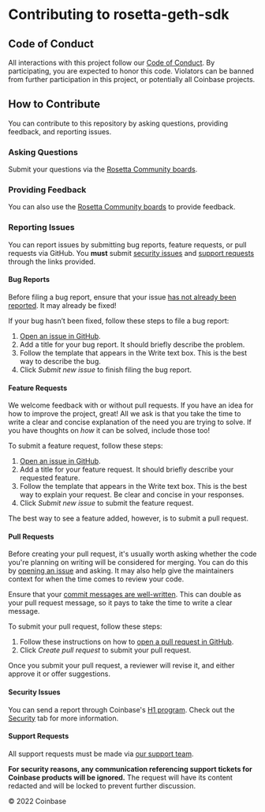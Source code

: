 # Contributing to rosetta-geth-sdk

## Code of Conduct

All interactions with this project follow our [Code of Conduct](https://github.com/coinbase/code-of-conduct). By participating, you are expected to honor this code. Violators can be banned from further participation in this project, or potentially all Coinbase projects.

## How to Contribute

You can contribute to this repository by asking questions, providing feedback, and reporting issues.

### Asking Questions

Submit your questions via the [Rosetta Community boards][13].

### Providing Feedback

You can also use the [Rosetta Community boards][13] to provide feedback.

### Reporting Issues

You can report issues by submitting bug reports, feature requests, or pull requests via GitHub. You **must** submit [security issues](#security-issues) and [support requests](#support-requests) through the links provided.

#### Bug Reports

Before filing a bug report, ensure that your issue [has not already been reported][1]. It may already be fixed!

If your bug hasn’t been fixed, follow these steps to file a bug report:

1. [Open an issue in GitHub][10].
2. Add a title for your bug report. It should briefly describe the problem.
3. Follow the template that appears in the Write text box. This is the best way to describe the bug.
4. Click _Submit new issue_ to finish filing the bug report.

#### Feature Requests

We welcome feedback with or without pull requests. If you have an idea for how to improve the project, great! All we ask is that you take the time to write a clear and concise explanation of the need you are trying to solve. If you have thoughts on _how_ it can be solved, include those too!

To submit a feature request, follow these steps:

1. [Open an issue in GitHub][10].
2. Add a title for your feature request. It should briefly describe your requested feature.
3. Follow the template that appears in the Write text box. This is the best way to explain your request. Be clear and concise in your responses.
4. Click _Submit new issue_ to submit the feature request.

The best way to see a feature added, however, is to submit a pull request.

#### Pull Requests

Before creating your pull request, it's usually worth asking whether the code you're planning on writing will be considered for merging. You can do this by [opening an issue][1] and asking. It may also help give the maintainers context for when the time comes to review your code.

Ensure that your [commit messages are well-written][2]. This can double as your pull request message, so it pays to take the time to write a clear message.

To submit your pull request, follow these steps:

1. Follow these instructions on how to [open a pull request in GitHub][11].
2. Click _Create pull request_ to submit your pull request.

Once you submit your pull request, a reviewer will revise it, and either approve it or offer suggestions.

#### Security Issues

You can send a report through Coinbase's [H1 program][12]. Check out the [Security][14] tab for more information.

#### Support Requests

All support requests must be made via [our support team][3].

**For security reasons, any communication referencing support tickets for Coinbase products will be ignored.** The request will have its content redacted and will be locked to prevent further discussion.

© 2022 Coinbase

<!-- Before adding link 15, populate link 4. Once you do that, please erase this note. --->
[1]: https://github.com/coinbase/rosetta-geth-sdk/issues
[2]: https://chris.beams.io/posts/git-commit/#seven-rules
[3]: https://support.coinbase.com/customer/en/portal/articles/2288496-how-can-i-contact-coinbase-support-
<!--- [4]: link removed --->
[5]: https://github.com/coinbase/rosetta-geth-sdk/issues/new/choose
[6]: https://github.com/coinbase/rosetta-geth-sdk/issues/new?assignees=&labels=bug&template=bug_report.md&title=
[7]: https://github.com/coinbase/rosetta-geth-sdk/issues/new?assignees=&labels=enhancement&template=feature_request.md&title=
[8]: https://github.com/coinbase/rosetta-geth-sdk/pulls
[9]: https://github.com/coinbase/rosetta-geth-sdk/compare
[10]: https://docs.github.com/en/desktop/contributing-and-collaborating-using-github-desktop/working-with-your-remote-repository-on-github-or-github-enterprise/creating-an-issue-or-pull-request#creating-an-issue
[11]: https://docs.github.com/en/desktop/contributing-and-collaborating-using-github-desktop/working-with-your-remote-repository-on-github-or-github-enterprise/creating-an-issue-or-pull-request#creating-a-pull-request
[12]: https://hackerone.com/coinbase
[13]: https://community.rosetta-api.org
[14]: https://github.com/coinbase/rosetta-geth-sdk/security